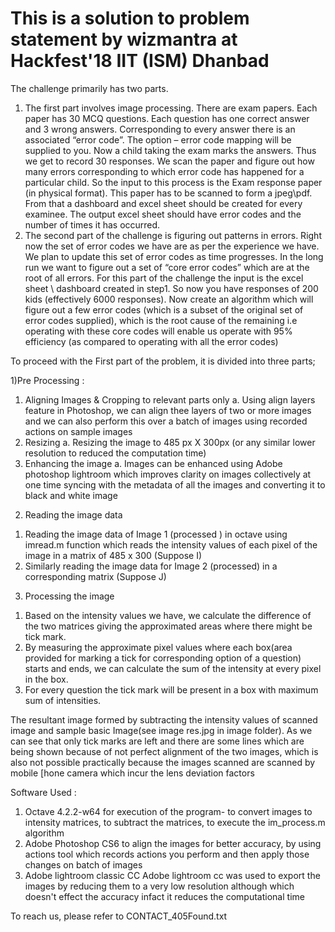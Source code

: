 # This is a solution to problem statement by wizmantra at Hackfest'18 IIT (ISM) Dhanbad

The challenge primarily has two parts.
1) The first part involves image processing. There are exam papers. Each paper has 30
MCQ questions. Each question has one correct answer and 3 wrong answers.
Corresponding to every answer there is an associated “error code”. The option –
error code mapping will be supplied to you. Now a child taking the exam marks the
answers. Thus we get to record 30 responses. We scan the paper and figure out how
many errors corresponding to which error code has happened for a particular child.
So the input to this process is the Exam response paper (in physical format). This
paper has to be scanned to form a jpeg\pdf. From that a dashboard and excel sheet
should be created for every examinee. The output excel sheet should have error
codes and the number of times it has occurred.
2) The second part of the challenge is figuring out patterns in errors. Right now the set
of error codes we have are as per the experience we have. We plan to update this
set of error codes as time progresses. In the long run we want to figure out a set of
“core error codes” which are at the root of all errors. For this part of the challenge
the input is the excel sheet \ dashboard created in step1. So now you have
responses of 200 kids (effectively 6000 responses). Now create an algorithm which
will figure out a few error codes (which is a subset of the original set of error codes
supplied), which is the root cause of the remaining i.e operating with these core
codes will enable us operate with 95% efficiency (as compared to operating with all
the error codes)

To proceed with the First part of the problem, it is divided into three parts;

1)Pre Processing :
1. Aligning Images & Cropping to relevant parts only
  a. Using align layers feature in Photoshop, we can align thee layers of two or more images and
  we can also perform this over a batch of images using recorded actions on sample images
2. Resizing
  a. Resizing the image to 485 px X 300px (or any similar lower resolution to reduced the
  computation time)
3. Enhancing the image
  a. Images can be enhanced using Adobe photoshop lightroom which improves clarity on images
  collectively at one time syncing with the metadata of all the images and converting it to black
  and white image

2) Reading the image data
  1. Reading the image data of Image 1 (processed ) in octave using imread.m function which reads
  the intensity values of each pixel of the image in a matrix of 485 x 300 (Suppose I)
  2. Similarly reading the image data for Image 2 (processed) in a corresponding matrix (Suppose J)

3) Processing the image
  1. Based on the intensity values we have, we calculate the difference of the two matrices giving the
  approximated areas where there might be tick mark.
  2. By measuring the approximate pixel values where each box(area provided for marking a tick for
  corresponding option of a question) starts and ends, we can calculate the sum of the intensity at
  every pixel in the box.
  3. For every question the tick mark will be present in a box with maximum sum of intensities.

  The resultant image formed by subtracting the intensity values of scanned image and sample basic
  Image(see image res.jpg in image folder). As we can see that only tick marks are left and there are some lines which are being shown because
  of not perfect alignment of the two images, which is also not possible practically because the images
  scanned are scanned by mobile [hone camera which incur the lens deviation factors

Software Used :
1) Octave 4.2.2-w64
for execution of the program- to convert images to intensity matrices, to subtract the matrices, to execute the im_process.m algorithm
2) Adobe Photoshop CS6
to align the images for better accuracy, by using actions tool which records actions you perform
and then apply those changes on batch of images
3) Adobe lightroom classic CC
Adobe lightroom cc was used to export the images by reducing them to a very low resolution although which doesn't effect the accuracy
infact it reduces the computational time



To reach us, please refer to CONTACT_405Found.txt  
